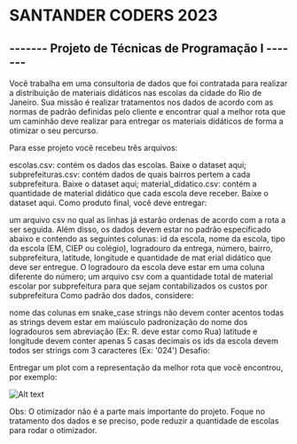 # SANTANDER CODERS 2023

## ------- Projeto de Técnicas de Programação I -------

Você trabalha em uma consultoria de dados que foi contratada para realizar a distribuição de materiais didáticos nas escolas da cidade do Rio de Janeiro. Sua missão é realizar tratamentos nos dados de acordo com as normas de padrão definidas pelo cliente e encontrar qual a melhor rota que um caminhão deve realizar para entregar os materiais didáticos de forma a otimizar o seu percurso.

Para esse projeto você recebeu três arquivos:

escolas.csv: contém os dados das escolas. Baixe o dataset aqui;
subprefeituras.csv: contém dados de quais bairros pertem a cada subprefeitura. Baixe o dataset aqui;
material_didatico.csv: contém a quantidade de material didático que cada escola deve receber. Baixe o dataset aqui.
Como produto final, você deve entregar:

um arquivo csv no qual as linhas já estarão ordenas de acordo com a rota a ser seguida. Além disso, os dados devem estar no padrão especificado abaixo e contendo as seguintes colunas: id da escola, nome da escola, tipo da escola (EM, CIEP ou colégio), logradouro da entrega, número, bairro, subprefeitura, latitude, longitude e quantidade de mat erial didático que deve ser entregue. O logradouro da escola deve estar em uma coluna diferente do número;
um arquivo csv com a quantidade total de material escolar por subprefeitura para que sejam contabilizados os custos por subprefeitura
Como padrão dos dados, considere:

nome das colunas em snake_case
strings não devem conter acentos
todas as strings devem estar em maiúsculo
padronização do nome dos logradouros sem abreviação (Ex: R. deve estar como Rua)
latitude e longitude devem conter apenas 5 casas decimais
os ids da escola devem todos ser strings com 3 caracteres (Ex: '024')
Desafio:

Entregar um plot com a representação da melhor rota que você encontrou, por exemplo:

![Alt text](image.png)

Obs: O otimizador não é a parte mais importante do projeto. Foque no tratamento dos dados e se preciso, pode reduzir a quantidade de escolas para rodar o otimizador.
